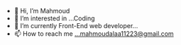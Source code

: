 - 👋 Hi, I’m Mahmoud
- 👀 I’m interested in ...Coding
- 🌱 I’m currently Front-End web developer...
- 📫 How to reach me ...mahmoudalaa11223@gmail.com
<!-- -what i'm learning now?...yeah ofcourse i'd have still learning something new and now it's php(oop) and mySQL. -->
<!-- - 🌱 I’m currently ... Full Stack(MERN-STACK) -->
<!-- -Now..Iam junior Full-Stack Developer...with more than 2 years experience -->
